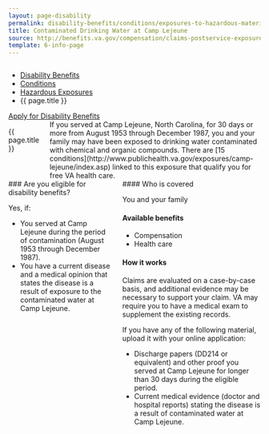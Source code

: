 ```yaml
---
layout: page-disability
permalink: disability-benefits/conditions/exposures-to-hazardous-materials/contaminated-drinking-water-at-camp-lejeune/index.html
title: Contaminated Drinking Water at Camp Lejeune
source: http://benefits.va.gov/compensation/claims-postservice-exposures-camp_lejeune_water.asp
template: 6-info-page
---
```


<div class="splash" markdown="0">
<div class="row" markdown="0">
<div class="small-12 medium-8 columns" markdown="0">

<ul class="breadcrumbs" role="menubar" aria-label="Primary">
<li class="parent"><a href="/disability-benefits/">Disability Benefits</a></li>
<li class="parent"><a href="/disability-benefits/conditions/">Conditions</a></li>
<li class="parent"><a href="/disability-benefits/conditions/exposures-to-hazardous-materials/">Hazardous Exposures</a></li>
<li class="active">{{ page.title }}</li>
</ul>

</div>
</div>
</div>

<div class="main" role="main" markdown="0">

<div class="action-bar">
  <div class="row">
    <div class="small-12 columns">
      <a class="usa-button-primary" href="{{ site.url}}/disability-benefits/get/">Apply for Disability Benefits</a>
    </div>
  </div>
</div>

<div class="section one" markdown="0">
<div class="primary" markdown="0">
<div class="row" markdown="0">
<div class="small-12 medium-8 columns">

<dl class="panel-list plain">
<dt>{{ page.title }}</dt>
</dl>
<div markdown="1">
If you served at Camp Lejeune, North Carolina, for 30 days or more from August 1953 through December 1987, you and your family may have been exposed to drinking water contaminated with chemical and organic compounds. There are [15 conditions](http://www.publichealth.va.gov/exposures/camp-lejeune/index.asp) linked to this exposure that qualify you for free VA health care.
</div>
</div>
<div class="small-12 columns">
<div class="call-out" markdown="1">
### Are you eligible for disability benefits?

Yes, if:

-	You served at Camp Lejeune during the period of contamination (August 1953 through December 1987).
-	You have a current disease and a medical opinion that states the disease is a result of exposure to the contaminated water at Camp Lejeune.
</div>
<div markdown="1">
#### Who is covered

You and your family

#### Available benefits

- Compensation
- Health care

#### How it works

Claims are evaluated on a case-by-case basis, and additional evidence may be necessary to support your claim. VA may require you to have a medical exam to supplement the existing records.

If you have any of the following material, upload it with your online application:

-	Discharge papers (DD214 or equivalent) and other proof you served at Camp Lejeune for longer than 30 days during the eligible period.
-	Current medical evidence (doctor and hospital reports) stating the disease is a result of contaminated water at Camp Lejeune.

</div>
</div>

</div>
</div>

</div>
